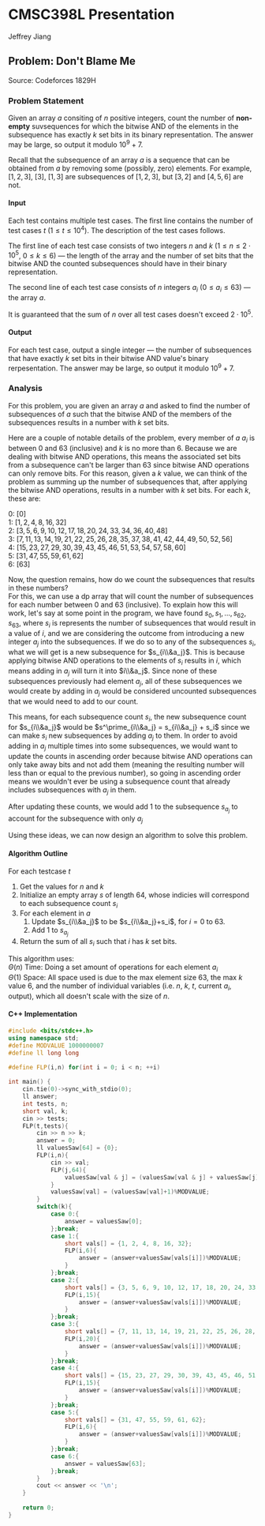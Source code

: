 # CMSC398L Presentation
Jeffrey Jiang
## Problem: Don't Blame Me
Source: Codeforces 1829H

### Problem Statement
Given an array $a$ consiting of $n$ positive integers, count the number of **non-empty** suvsequences for which the bitwise $\mathsf{AND}$ of the elements in the subsequence has exactly $k$ set bits in its binary representation. The answer may be large, so output it modulo $10^9+7$.

Recall that the subsequence of an array $a$ is a sequence that can be obtained from $a$ by removing some (possibly, zero) elements. For example, $[1,2,3]$, $[3]$, $[1,3]$ are subsequences of $[1,2,3]$, but $[3,2]$ and $[4,5,6]$ are not.

#### Input
Each test contains multiple test cases. The first line contains the number of test cases $t$ ($1 \leq t \leq 10^4$). The description of the test cases follows.

The first line of each test case consists of two integers $n$ and $k$ ($1 \leq n \leq 2 \cdot 10^5$, $0 \leq k \leq 6$) — the length of the array and the number of set bits that the bitwise $\mathsf{AND}$ the counted subsequences should have in their binary representation.

The second line of each test case consists of $n$ integers $a_i$ ($0 \leq a_i \leq 63$) — the array $a$.

It is guaranteed that the sum of $n$ over all test cases doesn't exceed $2 \cdot 10^5$.

#### Output
For each test case, output a single integer — the number of subsequences that have exactly $k$ set bits in their bitwise $\mathsf{AND}$ value's binary rerpesentation. The answer may be large, so output it modulo $10^9+7$.

### Analysis
For this problem, you are given an array $a$ and asked to find the number of subsequences of $a$ such that the bitwise $\mathsf{AND}$ of the members of the subsequences results in a number with $k$ set bits. 

Here are a couple of notable details of the problem, every member of $a$ $a_i$ is between $0$ and $63$ (inclusive) and $k$ is no more than $6$. Because we are dealing with bitwise $\mathsf{AND}$ operations, this means the associated set bits from a subsequence can't be larger than $63$ since bitwise $\mathsf{AND}$ operations can only remove bits. For this reason, given a $k$ value, we can think of the problem as summing up the number of subsequences that, after applying the bitwise $\mathsf{AND}$ operations, results in a number with $k$ set bits. For each $k$, these are:

$0$: $[0]$\
$1$: $[1, 2, 4, 8, 16, 32]$\
$2$: $[3, 5, 6, 9, 10, 12, 17, 18, 20, 24, 33, 34, 36, 40, 48]$\
$3$: $[7, 11, 13, 14, 19, 21, 22, 25, 26, 28, 35, 37, 38, 41, 42, 44, 49, 50, 52, 56]$\
$4$: $[15, 23, 27, 29, 30, 39, 43, 45, 46, 51, 53, 54, 57, 58, 60]$\
$5$: $[31, 47, 55, 59, 61, 62]$\
$6$: $[63]$

Now, the question remains, how do we count the subsequences that results in these numbers?\
For this, we can use a dp array that will count the number of subsequences for each number between $0$ and $63$ (inclusive). To explain how this will work, let's say at some point in the program, we have found $s_0, s_1, \dots, s_{62}, s_{63}$, where $s_i$ is represents the number of subsequences that would result in a value of $i$, and we are considering the outcome from introducing a new integer $a_j$ into the subsequences. If we do so to any of the subsequences $s_i$, what we will get is a new subsequence for $s_{i\\&a_j}$. This is because applying bitwise $\mathsf{AND}$ operations to the elements of $s_i$ results in $i$, which means adding in $a_j$ will turn it into $i\\&a_j$. Since none of these subsequences previously had element $a_j$, all of these subsequences we would create by adding in $a_j$ would be considered uncounted subsequences that we would need to add to our count. 

This means, for each subsequence count $s_i$, the new subsequence count for $s_{i\\&a_j}$ would be $s^\prime_{i\\&a_j} = s_{i\\&a_j} + s_i$ since we can make $s_i$ new subsequences by adding $a_j$ to them. In order to avoid adding in $a_j$ multiple times into some subsequences, we would want to update the counts in ascending order because bitwise $\mathsf{AND}$ operations can only take away bits and not add them (meaning the resulting number will less than or equal to the previous number), so going in ascending order means we wouldn't ever be using a subsequence count that already includes subsequences with $a_j$ in them.

After updating these counts, we would add $1$ to the subsequence $s_{a_j}$ to account for the subsequence with only $a_j$

Using these ideas, we can now design an algorithm to solve this problem.

#### Algorithm Outline
For each testcase $t$ 
1. Get the values for $n$ and $k$ 
2. Initialize an empty array $s$ of length 64, whose indicies will correspond to each subsequence count $s_i$
3. For each element in $a$
   1. Update $s_{i\\&a_j}$ to be $s_{i\\&a_j}+s_i$, for $i = 0$ to $63$.
   2. Add $1$ to $s_{a_j}$
4. Return the sum of all $s_i$ such that $i$ has $k$ set bits.

This algorithm uses: \
$\Theta(n)$ Time: Doing a set amount of operations for each element $a_i$  
$\Theta(1)$ Space: All space used is due to the max element size $63$, the max $k$ value $6$, and the number of individual variables (i.e. $n$, $k$, $t$, current $a_i$, output), which all doesn't scale with the size of $n$. 

#### C++ Implementation
```c++
#include <bits/stdc++.h>
using namespace std;
#define MODVALUE 1000000007
#define ll long long

#define FLP(i,n) for(int i = 0; i < n; ++i)
 
int main() {
    cin.tie(0)->sync_with_stdio(0);
    ll answer;
    int tests, n;
    short val, k;
    cin >> tests;
    FLP(t,tests){
        cin >> n >> k;
        answer = 0;
        ll valuesSaw[64] = {0};
        FLP(i,n){
            cin >> val;
            FLP(j,64){
                valuesSaw[val & j] = (valuesSaw[val & j] + valuesSaw[j])%MODVALUE;
            }
            valuesSaw[val] = (valuesSaw[val]+1)%MODVALUE;
        }
        switch(k){
            case 0:{
                answer = valuesSaw[0];
            };break;
            case 1:{
                short vals[] = {1, 2, 4, 8, 16, 32};
                FLP(i,6){
                    answer = (answer+valuesSaw[vals[i]])%MODVALUE;
                }
            };break;
            case 2:{
                short vals[] = {3, 5, 6, 9, 10, 12, 17, 18, 20, 24, 33, 34, 36, 40, 48};
                FLP(i,15){
                    answer = (answer+valuesSaw[vals[i]])%MODVALUE;
                }
            };break;
            case 3:{
                short vals[] = {7, 11, 13, 14, 19, 21, 22, 25, 26, 28, 35, 37, 38, 41, 42, 44, 49, 50, 52, 56};
                FLP(i,20){
                    answer = (answer+valuesSaw[vals[i]])%MODVALUE;
                }
            };break;
            case 4:{
                short vals[] = {15, 23, 27, 29, 30, 39, 43, 45, 46, 51, 53, 54, 57, 58, 60};
                FLP(i,15){
                    answer = (answer+valuesSaw[vals[i]])%MODVALUE;
                }
            };break;
            case 5:{
                short vals[] = {31, 47, 55, 59, 61, 62};
                FLP(i,6){
                    answer = (answer+valuesSaw[vals[i]])%MODVALUE;
                }
            };break;
            case 6:{
                answer = valuesSaw[63];
            };break;
        }
        cout << answer << '\n';
    }
 
    return 0;
}
```